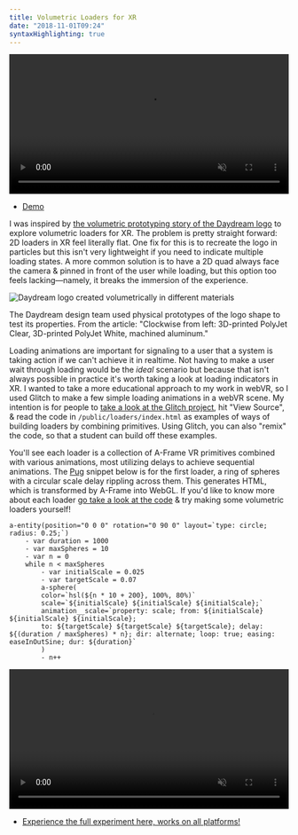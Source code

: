 ```yaml
---
title: Volumetric Loaders for XR
date: "2018-11-01T09:24"
syntaxHighlighting: true
---
```


<style> video { width: 100%; } </style>

<video src="https://media.giphy.com/media/1wqqwQkizcEwOea9Tr/giphy.mp4" muted playsinline autoplay loop></video>

- [Demo](https://caff.glitch.me/loaders/)

I was inspired by [the volumetric prototyping story of the Daydream logo](https://design.google/library/speaking-volumes/) to explore volumetric loaders for XR. The problem is pretty straight forward: 2D loaders in XR feel literally flat. One fix for this is to recreate the logo in particles but this isn't very lightweight if you need to indicate multiple loading states. A more common solution is to have a 2D quad always face the camera & pinned in front of the user while loading, but this option too feels lacking—namely, it breaks the immersion of the experience.

![Daydream logo created volumetrically in different materials](/assets/images/daydream_logo_in_different_materials.jpg)
<div class="caption">The Daydream design team used physical prototypes of the logo shape to test its properties. From the article: "Clockwise from left: 3D-printed PolyJet Clear, 3D-printed PolyJet White, machined aluminum."
</div>

Loading animations are important for signaling to a user that a system is taking action if we can't achieve it in realtime. Not having to make a user wait through loading would be the _ideal_ scenario but because that isn't always possible in practice it's worth taking a look at loading indicators in XR. I wanted to take a more educational approach to my work in webVR, so I used Glitch to make a few simple loading animations in a webVR scene. My intention is for people to [take a look at the Glitch project](https://glitch.com/~caff), hit \"View Source\", & read the code in <code>/public/loaders/index.html</code> as examples of ways of building loaders by combining primitives. Using Glitch, you can also \"remix\" the code, so that a student can build off these examples.

You'll see each loader is a collection of A-Frame VR primitives combined with various animations, most utilizing delays to achieve sequential animations. The [Pug](https://pugjs.org/api/getting-started.html) snippet below is for the first loader, a ring of spheres with a circular scale delay rippling across them. This generates HTML, which is transformed by A-Frame into WebGL. If you'd like to know more about each loader [go take a look at the code](https://glitch.com/edit/#!/caff?path=public/loaders/index.html:32:0) & try making some volumetric loaders yourself!

```pug
a-entity(position="0 0 0" rotation="0 90 0" layout=`type: circle; radius: 0.25;`)
    - var duration = 1000
    - var maxSpheres = 10
    - var n = 0
    while n < maxSpheres
        - var initialScale = 0.025
        - var targetScale = 0.07
        a-sphere(
        color=`hsl(${n * 10 + 200}, 100%, 80%)`
        scale=`${initialScale} ${initialScale} ${initialScale};`
        animation__scale=`property: scale; from: ${initialScale} ${initialScale} ${initialScale};
        to: ${targetScale} ${targetScale} ${targetScale}; delay: ${(duration / maxSpheres) * n}; dir: alternate; loop: true; easing: easeInOutSine; dur: ${duration}`
        )
        - n++
```

<video src="https://media.giphy.com/media/xT9Igk37ghGf6mqj4I/giphy.mp4" muted playsinline autoplay loop></video>

- [Experience the full experiment here, works on all platforms!](https://caff.glitch.me/loaders/)
